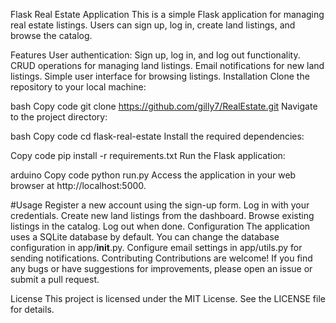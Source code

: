 Flask Real Estate Application
This is a simple Flask application for managing real estate listings. Users can sign up, log in, create land listings, and browse the catalog.

Features
User authentication: Sign up, log in, and log out functionality.
CRUD operations for managing land listings.
Email notifications for new land listings.
Simple user interface for browsing listings.
Installation
Clone the repository to your local machine:

bash
Copy code
git clone https://github.com/gilly7/RealEstate.git
Navigate to the project directory:

bash
Copy code
cd flask-real-estate
Install the required dependencies:

Copy code
pip install -r requirements.txt
Run the Flask application:

arduino
Copy code
python run.py
Access the application in your web browser at http://localhost:5000.

#Usage
Register a new account using the sign-up form.
Log in with your credentials.
Create new land listings from the dashboard.
Browse existing listings in the catalog.
Log out when done.
Configuration
The application uses a SQLite database by default. You can change the database configuration in app/__init__.py.
Configure email settings in app/utils.py for sending notifications.
Contributing
Contributions are welcome! If you find any bugs or have suggestions for improvements, please open an issue or submit a pull request.

License
This project is licensed under the MIT License. See the LICENSE file for details.

